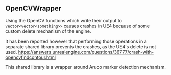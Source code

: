 ## OpenCVWrapper

Using the OpenCV functions which write their output to ``vector<vector<something>>``
causes crashes in UE4 because of some custom delete mechanism of the engine.

It has been reported however that performing those operations in a separate shared library
prevents the crashes, as the UE4's delete is not used.
https://answers.unrealengine.com/questions/36777/crash-with-opencvfindcontour.html

This shared library is a wrapper around Aruco marker detection mechanism.
